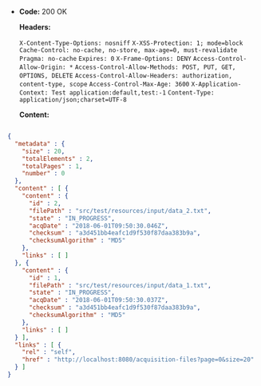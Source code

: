 * **Code:** 200 OK

  **Headers:**

  `X-Content-Type-Options: nosniff`
  `X-XSS-Protection: 1; mode=block`
  `Cache-Control: no-cache, no-store, max-age=0, must-revalidate`
  `Pragma: no-cache`
  `Expires: 0`
  `X-Frame-Options: DENY`
  `Access-Control-Allow-Origin: *`
  `Access-Control-Allow-Methods: POST, PUT, GET, OPTIONS, DELETE`
  `Access-Control-Allow-Headers: authorization, content-type, scope`
  `Access-Control-Max-Age: 3600`
  `X-Application-Context: Test application:default,test:-1`
  `Content-Type: application/json;charset=UTF-8`

  **Content:**

```json

{
  "metadata" : {
    "size" : 20,
    "totalElements" : 2,
    "totalPages" : 1,
    "number" : 0
  },
  "content" : [ {
    "content" : {
      "id" : 2,
      "filePath" : "src/test/resources/input/data_2.txt",
      "state" : "IN_PROGRESS",
      "acqDate" : "2018-06-01T09:50:30.046Z",
      "checksum" : "a3d451bb4eafc1d9f530f87daa383b9a",
      "checksumAlgorithm" : "MD5"
    },
    "links" : [ ]
  }, {
    "content" : {
      "id" : 1,
      "filePath" : "src/test/resources/input/data_1.txt",
      "state" : "IN_PROGRESS",
      "acqDate" : "2018-06-01T09:50:30.037Z",
      "checksum" : "a3d451bb4eafc1d9f530f87daa383b9a",
      "checksumAlgorithm" : "MD5"
    },
    "links" : [ ]
  } ],
  "links" : [ {
    "rel" : "self",
    "href" : "http://localhost:8080/acquisition-files?page=0&size=20"
  } ]
}
```
